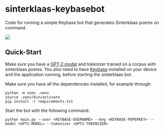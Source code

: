 # sinterklaas-keybasebot
Code for running a simple Keybase bot that generates Sinterklaas poems on command.

![](https://oskarvanderwal.keybase.pub/sinterklaas/Peek%202020-03-13%2013-47__2.gif)

## Quick-Start

Make sure you have a [GPT-2 model](https://huggingface.co/transformers/model_doc/gpt2.html) and tokenizer trained on a corpus with sinterklaas poems. You also need to have [Keybase](keybase.io) installed on your device and the application running, before starting the sinterklaas bot.

Make sure you have all the dependencies installed, for example through:

```
python -m venv .venv
source .venv/bin/activate
pip install -r requirements.txt
```

Start the bot with the following command:

```
python main.py --user <KEYBASE-USERNAME> --key <KEYBASE-PAPERKEY> --model <GPT2-MODEL> --tokenizer <GPT2-TOKENIZER>
```
